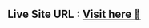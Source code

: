 ## Live Site URL : [Visit here 🚀](file:///C:/Users/Anchal/Downloads/Clone%20VS%20Code%20Website_files/vscode.png "Visual Studio")
